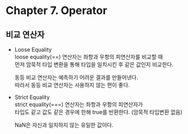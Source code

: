 # Chapter 7. Operator

## 비교 연산자
- Loose Equality  
  loose equality(==) 연산자는 좌항과 우항의 피연산자를 비교할 때  
  먼저 암묵적 타입 변환을 통해 타입을 일치시킨 후 같은 값인지 비교한다.

  동등 비교 연산자는 예측하기 어려운 결과를 만들어낸다.  
  따라서 동등 비교 연산자는 사용하지 않는 편이 좋다.

- Strict Equality  
  strict equality(===) 연산자는 좌항과 우항의 피연산자가  
  타입도 같고 값도 같은 경우에 한해 true를 반환한다. (암묵적 타입변환 없음)
  
  NaN은 자신과 일치하지 않는 유일한 값이다.